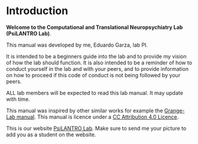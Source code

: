 # Introduction

**Welcome to the Computational and Translational Neuropsychiatry Lab (PsiLANTRO Lab)**.

This manual was developed by me, Eduardo Garza, lab PI. 

It is intended to be a beginners guide into the lab and to provide my vision of how the lab should function. It is also intended to be a reminder of how to conduct yourself in the lab and with your peers, and to provide information on how to proceed if this code of conduct is not being followed by your peers.

ALL lab members will be expected to read this lab manual. It may update with time.

This manual was inspired by other similar works for example the [Grange-Lab manual](https://bookdown.org/JimGrange/Grange-lab-manual/intro.html). This manual is licence under a [CC Attribution 4.0 Licence](https://creativecommons.org/licenses/by/4.0/).

This is our website [PsiLANTRO Lab](https://garzalab.github.io/). Make sure to send me your picture to add you as a student on the website.

